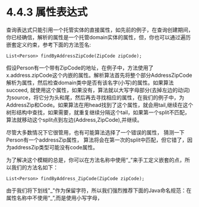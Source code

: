 # 4.4.3 属性表达式

查询表达式只能引用一个托管实体的直接属性，如先前的例子，在查询创建期间，你已经确信，解析的属性是一个托管domain实体的属性，但，你也可以通过遍历嵌套定义约束，参考下面的方法签名:

```text
List<Person> findByAddressZipCode(ZipCode zipCode);
```

假设Person有一个带有ZipCode的地址，在例子中，方法使用了x.address.zipCode这个内嵌的属性。解析算法首先将整个部分AddressZipCode解析为属性，然后检查domain类中是否有该名字\(小写\)的属性。如果算法succeed, 就使用这个属性，如果没有，算法就以大写字母部分\(去掉左边的动词\)为source，将它分为头和尾，然后再去寻找相应的属性，在我们的例子中，为AddressZip和Code。如果算法在用head找到了这个属性，就会用tail,继续在这个树形结构中查找，如果需要，就重复继续分隔这个tail，如果第一个split不匹配，算法就移动这个split点到左边\(Address,ZipCode\),并继续。

尽管大多数情况下它很管用，也有可能算法选择了一个错误的属性， 猜测一下Person有一个addressZip属性， 算法将会在第一次的split中匹配，但它错了，因为addressZip类型可能没有code属性。

为了解决这个模糊的总是，你可以在方法名称中使用“\_”来手工定义嵌套的点，所以我们的方法名如下：

```text
List<Person> findByAddress_ZipCode(ZipCode zipCode);
```

由于我们将下划线"\_"作为保留字符，所以我们强烈推荐下面的Java命名规范：在属性名称中不使用“\_”,而是使用小写字母，

